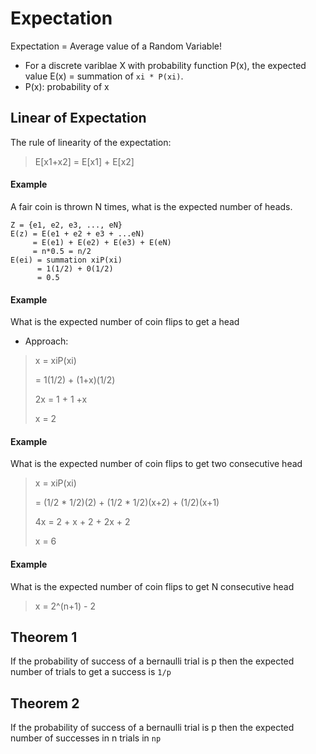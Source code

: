 # Expectation
Expectation = Average value of a Random Variable!
* For a discrete variblae X with probability function P(x), the expected value E(x) = summation of `xi * P(xi)`.
* P(x): probability of x
## Linear of Expectation
The rule of linearity of the expectation:
> E[x1+x2] = E[x1] + E[x2]

#### Example
A fair coin is thrown N times, what is the expected number of heads.
```
Z = {e1, e2, e3, ..., eN}
E(z) = E(e1 + e2 + e3 + ...eN)
     = E(e1) + E(e2) + E(e3) + E(eN)
     = n*0.5 = n/2
E(ei) = summation xiP(xi)
      = 1(1/2) + 0(1/2)
      = 0.5
```
#### Example
What is the expected number of coin flips to get a head
* Approach:
> x = xiP(xi)
>
>   = 1(1/2) + (1+x)(1/2)
>  
> 2x = 1 + 1 +x 
> 
> x = 2
#### Example
What is the expected number of coin flips to get two consecutive head
> x = xiP(xi)
>
>   = (1/2 * 1/2)(2) + (1/2 * 1/2)(x+2) + (1/2)(x+1) 
>  
> 4x = 2 + x + 2 + 2x + 2 
>  
> x = 6

#### Example
What is the expected number of coin flips to get N consecutive head
> x = 2^(n+1) - 2

## Theorem 1
If the probability of success of a bernaulli trial is p then the expected number of trials to get a success is `1/p`

## Theorem 2
If the probability of success of a bernaulli trial is p then the expected number of successes in n trials in `np`

